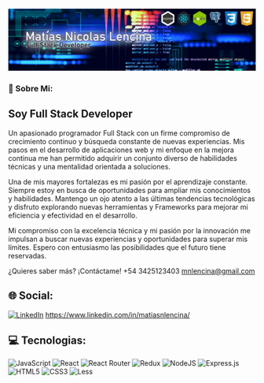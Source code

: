 ![Portada](https://github.com/mnlencina/mnlencina/blob/main/portada%20GIT.jpg)
### 💫 Sobre Mi:

## Soy Full Stack Developer

Un apasionado programador Full Stack con un firme compromiso de crecimiento continuo y búsqueda constante de nuevas experiencias. Mis pasos en el desarrollo de aplicaciones web y mi enfoque en la mejora continua me han permitido adquirir un conjunto diverso de habilidades técnicas y una mentalidad orientada a soluciones.

Una de mis mayores fortalezas es mi pasión por el aprendizaje constante. Siempre estoy en busca de oportunidades para ampliar mis conocimientos y habilidades. Mantengo un ojo atento a las últimas tendencias tecnológicas y disfruto explorando nuevas herramientas y Frameworks para mejorar mi eficiencia y efectividad en el desarrollo.

Mi compromiso con la excelencia técnica y mi pasión por la innovación me impulsan a buscar nuevas experiencias y oportunidades para superar mis límites. Espero con entusiasmo las posibilidades que el futuro tiene reservadas.

¿Quieres saber más? ¡Contáctame!
+54 3425123403
mnlencina@gmail.com

## 🌐 Social:
[![LinkedIn](https://img.shields.io/badge/LinkedIn-%230077B5.svg?logo=linkedin&logoColor=white)]((https://www.linkedin.com/in/matiasnlencina/)) https://www.linkedin.com/in/matiasnlencina/

## 💻 Tecnologias:
![JavaScript](https://img.shields.io/badge/javascript-%23323330.svg?style=for-the-badge&logo=javascript&logoColor=%23F7DF1E) ![React](https://img.shields.io/badge/react-%2320232a.svg?style=for-the-badge&logo=react&logoColor=%2361DAFB) ![React Router](https://img.shields.io/badge/React_Router-CA4245?style=for-the-badge&logo=react-router&logoColor=white) ![Redux](https://img.shields.io/badge/redux-%23593d88.svg?style=for-the-badge&logo=redux&logoColor=white) ![NodeJS](https://img.shields.io/badge/node.js-6DA55F?style=for-the-badge&logo=node.js&logoColor=white) ![Express.js](https://img.shields.io/badge/express.js-%23404d59.svg?style=for-the-badge&logo=express&logoColor=%2361DAFB) ![HTML5](https://img.shields.io/badge/html5-%23E34F26.svg?style=for-the-badge&logo=html5&logoColor=white) ![CSS3](https://img.shields.io/badge/css3-%231572B6.svg?style=for-the-badge&logo=css3&logoColor=white) ![Less](https://img.shields.io/badge/less-2B4C80?style=for-the-badge&logo=less&logoColor=white)

<!--
**mnlencina/mnlencina** is a ✨ _special_ ✨ repository because its `README.md` (this file) appears on your GitHub profile.

Here are some ideas to get you started:

- 🔭 I’m currently working on ...
- 🌱 I’m currently learning ...
- 👯 I’m looking to collaborate on ...
- 🤔 I’m looking for help with ...
- 💬 Ask me about ...
- 📫 How to reach me: ...
- 😄 Pronouns: ...
- ⚡ Fun fact: ...
-->
